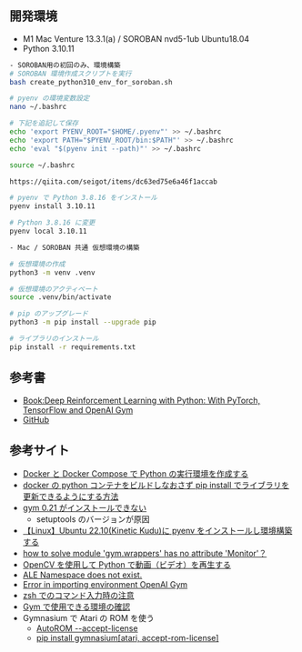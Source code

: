 ## 開発環境

- M1 Mac Venture 13.3.1(a) / SOROBAN nvd5-1ub Ubuntu18.04
- Python 3.10.11

```sh
- SOROBAN用の初回のみ、環境構築
# SOROBAN 環境作成スクリプトを実行
bash create_python310_env_for_soroban.sh

# pyenv の環境変数設定
nano ~/.bashrc

# 下記を追記して保存
echo 'export PYENV_ROOT="$HOME/.pyenv"' >> ~/.bashrc
echo 'export PATH="$PYENV_ROOT/bin:$PATH"' >> ~/.bashrc
echo 'eval "$(pyenv init --path)"' >> ~/.bashrc

source ~/.bashrc

https://qiita.com/seigot/items/dc63ed75e6a46f1accab

# pyenv で Python 3.8.16 をインストール
pyenv install 3.10.11

# Python 3.8.16 に変更
pyenv local 3.10.11
```

```sh
- Mac / SOROBAN 共通 仮想環境の構築

# 仮想環境の作成
python3 -m venv .venv

# 仮想環境のアクティベート
source .venv/bin/activate

# pip のアップグレード
python3 -m pip install --upgrade pip

# ライブラリのインストール
pip install -r requirements.txt
```

## 参考書

- [Book:Deep Reinforcement Learning with Python: With PyTorch, TensorFlow and OpenAI Gym](https://www.amazon.co.jp/dp/B091K32T2B)
- [GitHub](https://github.com/Apress/deep-reinforcement-learning-python)

## 参考サイト

- [Docker と Docker Compose で Python の実行環境を作成する](https://zuma-lab.com/posts/docker-python-settings)
- [docker の python コンテナをビルドしなおさず pip install でライブラリを更新できるようにする方法](https://asukiaaa.blogspot.com/2020/07/docker-python-pip-install-without-rebuilding.html)
- [gym 0.21 がインストールできない](https://github.com/openai/gym/issues/3176)
  - setuptools のバージョンが原因
- [【Linux】Ubuntu 22.10(Kinetic Kudu)に pyenv をインストールし環境構築する
  ](https://namileriblog.com/linux/ubuntu_pyenv/#i-3)
- [how to solve module 'gym.wrappers' has no attribute 'Monitor'？](https://stackoverflow.com/questions/71411045/how-to-solve-module-gym-wrappers-has-no-attribute-monitor)
- [OpenCV を使用して Python で動画（ビデオ）を再生する](https://laboratory.kazuuu.net/play-video-in-python-using-opencv/)
- [ALE Namespace does not exist.](https://github.com/openai/gym/issues/3201#issuecomment-1493032556)
- [Error in importing environment OpenAI Gym](https://stackoverflow.com/questions/69442971/error-in-importing-environment-openai-gym)
- [zsh でのコマンド入力時の注意](https://ttt24224222.hatenadiary.jp/entry/2018/06/30/181130)
- [Gym で使用できる環境の確認](https://github.com/openai/gym/issues/3201#issuecomment-1487606973)
- Gymnasium で Atari の ROM を使う
  - [AutoROM --accept-license](https://github.com/openai/gym/issues/3170#issuecomment-1377978144)
  - [pip install gymnasium[atari, accept-rom-license]](https://github.com/openai/gym/issues/3201#issuecomment-1493032556)

